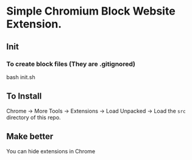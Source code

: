 # Simple Chromium Block Website Extension.

## Init

### To create block files (They are .gitignored)

bash init.sh

## To Install

Chrome -> More Tools -> Extensions -> Load Unpacked -> Load the `src` directory of this repo.

## Make better

You can hide extensions in Chrome
